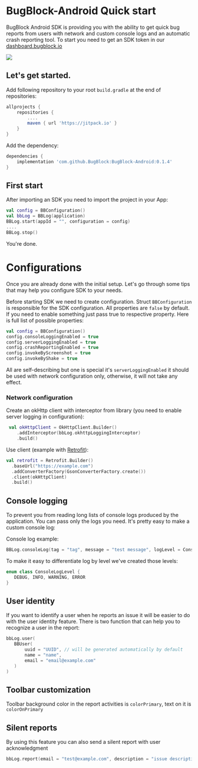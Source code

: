 # BugBlock-Android Quick start
BugBlock Android SDK is providing you with the ability to get quick bug reports from users with network and custom console logs and an automatic crash reporting tool. To start you need to get an SDK token in our [dashboard.bugblock.io](https://dashboard.bugblock.io "dashboard.bugblock.io")

[![](https://jitpack.io/v/BugBlock/BugBlock-Android.svg)](https://jitpack.io/#BugBlock/BugBlock-Android)


## Let's get started.

Add following repository to your root `build.gradle` at the end of repositories:
``` gradle
allprojects {
    repositories {
        ....
        maven { url 'https://jitpack.io' }
    }
}
```

Add the dependency:
``` gradle
dependencies {
    implementation 'com.github.BugBlock:BugBlock-Android:0.1.4'
}
```

## First start

After importing an SDK you need to import the project in your App:

``` kotlin
val config = BBConfiguration()
val bbLog = BBLog(application)
BBLog.start(appId = "", configuration = config)
....
BBLog.stop()
```

You're done.



# Configurations

Once you are already done with the initial setup. Let's go through some tips that may help you configure SDK to your needs.

Before starting SDK we need to create configuration. Struct `BBConfiguration` is responsible for the SDK configuration. All properties are `false` by default. If you need to enable something just pass true to respective property. Here is full list of possible properties:

``` kotlin
val config = BBConfiguration()
config.consoleLoggingEnabled = true
config.serverLoggingEnabled = true
config.crashReportingEnabled = true
config.invokeByScreenshot = true
config.invokeByShake = true
```
All are self-describing but one is special it's `serverLoggingEnabled` it should be used with network configuration only, otherwise, it will not take any effect.


### Network configuration
 
Create an okHttp client with interceptor from library (you need to enable server logging in configuration):
``` kotlin
 val okHttpClient = OkHttpClient.Builder()
    .addInterceptor(bbLog.okhttpLoggingInterceptor)
    .build()
```

Use client (example with [Retrofit](https://github.com/square/retrofit)):
``` kotlin
val retrofit = Retrofit.Builder()
  .baseUrl("https://example.com")
  .addConverterFactory(GsonConverterFactory.create())
  .client(okHttpClient)
  .build()
```


## Console logging

To prevent you from reading long lists of console logs produced by the application. You can pass only the logs you need. It's pretty easy to make a custom console log: 



Console log example:
``` kotlin
BBLog.consoleLog(tag = "tag", message = "test message", logLevel = ConsoleLogLevel.INFO)
```

To make it easy to differentiate log by level we've created those levels:
``` kotlin
enum class ConsoleLogLevel {
   DEBUG, INFO, WARNING, ERROR
}
```


## User identity

If you want to identify a user when he reports an issue it will be easier to do with the user identity feature. There is two function that can help you to recognize a user in the report: 

``` kotlin
bbLog.user(
   BBUser(
       uuid = "UUID", // will be generated automatically by default
       name = "name",
       email = "email@example.com"
   )
)
```

## Toolbar customization

Toolbar background color in the report activities is `colorPrimary`, text on it is `colorOnPrimary` 


## Silent reports 

By using this feature you can also send a silent report with user acknowledgment

``` kotlin
bbLog.report(email = "test@example.com", description = "issue description")
```
